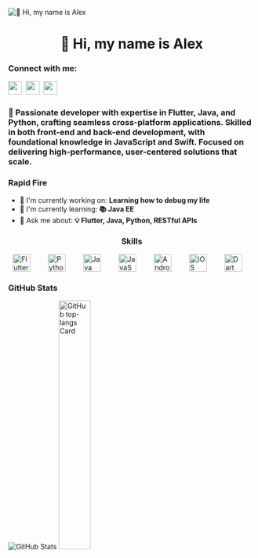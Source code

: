 ![👋 Hi, my name is Alex](https://www.cloudtransformation.com.sg/wp-content/uploads/2018/08/banner-softwaredev.jpg)

<div id="toc">
  <ul align="center" style="list-style: none">
    <summary>
      <h1>
        👋 Hi, my name is Alex
      </h1>
    </summary>
  </ul>
</div>

**<h3 align="left">Connect with me:</h3>** 
<p align="left"><a href="https://github.com/Al3x18" target="_blank"><img src="https://img.shields.io/badge/GitHub-100000?style=for-the-badge&logo=github&logoColor=white" height="28" style="margin-right: 4px"></a> <a href="https://www.linkedin.com/in/alex-de-pasquale-28535860" target="_blank"><img src="https://img.shields.io/badge/LinkedIn-0077B5?style=for-the-badge&logo=linkedin&logoColor=white" height="28" style="margin-right: 4px"></a> <a href="https://twitter.com/AlexDePasquale7" target="_blank"><img src="https://img.shields.io/badge/Twitter-000000?style=for-the-badge&logo=X&logoColor=white" height="28" style="margin-right: 4px"></a></p>

 **<h3 align="left">🚀 Passionate developer with expertise in Flutter, Java, and Python, crafting seamless cross-platform applications. Skilled in both front-end and back-end development, with foundational knowledge in JavaScript and Swift. Focused on delivering high-performance, user-centered solutions that scale.</h3>**

**<h3 align="left">Rapid Fire</h3>**

- 💼 I'm currently working on: **Learning how to debug my life**
- 🌱 I'm currently learning: **📚 Java EE**
- 💬 Ask me about: **💡 Flutter, Java, Python, RESTful APIs**

 **<h3 align="center">Skills</h3>**

<div style="display: flex; flex-wrap: wrap; gap: 18px; justify-content: center;"><img src="https://cdn.jsdelivr.net/gh/devicons/devicon/icons/flutter/flutter-original.svg" height="36" alt="Flutter" style="margin-right: 18px"> <img src="https://cdn.jsdelivr.net/gh/devicons/devicon/icons/python/python-original.svg" height="36" alt="Python" style="margin-right: 18px"> <img src="https://cdn.jsdelivr.net/gh/devicons/devicon@latest/icons/java/java-original-wordmark.svg" height="36" alt="Java" style="margin-right: 18px"> <img src="https://cdn.jsdelivr.net/gh/devicons/devicon/icons/javascript/javascript-original.svg" height="36" alt="JavaScript" style="margin-right: 18px"> <img src="https://cdn.jsdelivr.net/gh/devicons/devicon/icons/android/android-original.svg" height="36" alt="Android" style="margin-right: 18px"> <img src="https://cdn.jsdelivr.net/gh/devicons/devicon/icons/apple/apple-original.svg" height="36" alt="iOS" style="margin-right: 18px"> <img src="https://cdn.jsdelivr.net/gh/devicons/devicon@latest/icons/dart/dart-original.svg" height="36" alt="Dart" style="margin-right: 18px"></div>

 **<h3 align="left">GitHub Stats</h3>**

<p align="left">
  <img widhh="50%" src="https://github-readme-stats.vercel.app/api?username=Al3x18&show_icons=true&theme=github-compact&hide=contribs,stars&include_all_commits=true&count_private=true" alt="GitHub Stats" />
  <img width="36%" src="https://github-readme-stats.vercel.app/api/top-langs?username=Al3x18&theme=github-compact&hide_title=false&layout=compact&langs_count=6&hide_progress=false&card_width=400" alt="GitHub top-langs Card" />
</p>

